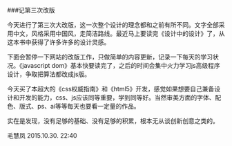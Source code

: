 ###记第三次改版

今天进行了第三次大改版，这一次整个设计的理念都和之前有所不同。文字全部采用中文，风格采用中国风，走简洁路线。最近马上要读完《设计中的设计》了，从这本书中获得了许多许多的设计灵感。

下面会暂停一下网站的改版工作，只做简单的内容更新，记录一下每天的学习状况。《javascript dom》基本快要读完了，之后的时间会集中火力学习js高级程序设计，争取把算法都改成js版。

今天买了本超大的《css权威指南》和《html5》开发，感觉如果想要自己兼备设计和开发的能力，css、js应该同等重要，学到同等好。当然审美方面的字体、配色、版式、ps、ai等等每天也要看一定量的作品。

实在是发现，没有足够的基础、没有足够的积累，根本无从谈创新创意之类的。

毛慧凤
2015.10.30. 22:40